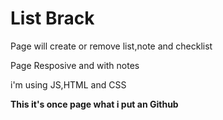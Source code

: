 # List Brack
Page will create or remove list,note and checklist

Page Resposive and with notes

i'm using JS,HTML and CSS

**This it's once page what i put an Github**
